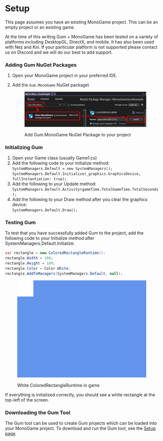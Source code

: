 # Setup

This page assumes you have an existing MonoGame project. This can be an empty project or an existing game.

At the time of this writing Gum + MonoGame has been tested on a variety of platforms including DesktopGL, DirectX, and mobile. It has also been used with Nez and Kni. If your particular platform is not supported please contact us on Discord and we will do our best to add support.

### Adding Gum NuGet Packages

1. Open your MonoGame project in your preferred IDE.
2.  Add the `Gum.MonoGame` NuGet package\


    <figure><img src="../../.gitbook/assets/image (1) (1) (1) (1) (1) (1) (1) (1) (1) (1) (1) (1) (1) (1) (1) (1) (1) (1) (1) (1) (1) (1) (1) (1) (1) (1).png" alt=""><figcaption><p>Add Gum.MonoGame NuGet Package to your project</p></figcaption></figure>

### Initializing Gum

1. Open your Game class (usually Game1.cs)
2. Add the following code to your Initialize method:\
   `SystemManagers.Default = new SystemManagers(); SystemManagers.Default.Initialize(_graphics.GraphicsDevice, fullInstantiation: true);`
3. Add the following to your Update method:\
   `SystemManagers.Default.Activity(gameTime.TotalGameTime.TotalSeconds);`
4. Add the following to your Draw method after you clear the graphics device:\
   `SystemManagers.Default.Draw();`

### Testing Gum

To test that you have successfully added Gum to the project, add the following code to your Initialize method after SystemManagers.Default.Initialize:

```csharp
var rectangle = new ColoredRectangleRuntime();
rectangle.Width = 100;
rectangle.Height = 100;
rectangle.Color = Color.White;
rectangle.AddToManagers(SystemManagers.Default, null);
```

<figure><img src="../../.gitbook/assets/image (25).png" alt=""><figcaption><p>White ColoredRectangleRuntime in game</p></figcaption></figure>

If everything is initialized correctly, you should see a white rectangle at the top-left of the screen.

### Downloading the Gum Tool

The Gum tool can be used to create Gum projects which can be loaded into your MonoGame project. To download and run the Gum tool, see the [Setup page](../../setup.md).

